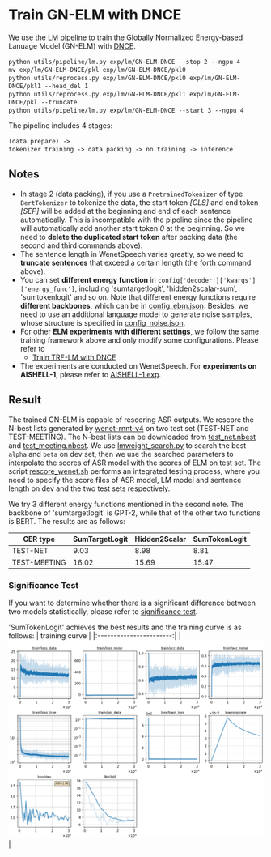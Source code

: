 # Train GN-ELM with DNCE
We use the [LM pipeline](../../../README.md) to train the Globally Normalized Energy-based Lanuage Model (GN-ELM) with [DNCE](https://ieeexplore.ieee.org/abstract/document/8639591/).
```
python utils/pipeline/lm.py exp/lm/GN-ELM-DNCE --stop 2 --ngpu 4
mv exp/lm/GN-ELM-DNCE/pkl exp/lm/GN-ELM-DNCE/pkl0
python utils/reprocess.py exp/lm/GN-ELM-DNCE/pkl0 exp/lm/GN-ELM-DNCE/pkl1 --head_del 1
python utils/reprocess.py exp/lm/GN-ELM-DNCE/pkl1 exp/lm/GN-ELM-DNCE/pkl --truncate
python utils/pipeline/lm.py exp/lm/GN-ELM-DNCE --start 3 --ngpu 4
```
The pipeline includes 4 stages:
```
(data prepare) ->
tokenizer training -> data packing -> nn training -> inference
```

## Notes

* In stage 2 (data packing), if you use a `PretrainedTokenizer` of type `BertTokenizer` to tokenize the data, the start token *[CLS]* and end token *[SEP]* will be added at the beginning and end of each sentence automatically. This is incompatible with the pipeline since the pipeline will automatically add another start token *0* at the beginning. So we need to **delete the duplicated start token** after packing data (the second and third commands above).
* The sentence length in WenetSpeech varies greatly, so we need to **truncate sentences** that exceed a certain length (the forth command above).
* You can set **different energy function** in  `config['decoder']['kwargs']['energy_func']`, including 'sumtargetlogit', 'hidden2scalar-sum', 'sumtokenlogit' and so on. Note that different energy functions require **different backbones**, which can be in [config_ebm.json](./config_ebm.json). Besides, we need to use an additional language model to generate noise samples, whose structure is specified in [config_noise.json](./config_noise.json).
* For other **ELM experiments with different settings**, we follow the same training framework above and only modify some configurations.
Please refer to
  - [Train TRF-LM with DNCE](../TRF-LM-DNCE/readme.md)
* The experiments are conducted on WenetSpeech. For **experiments on AISHELL-1**, please refer to [AISHELL-1 exp](../../../../aishell/exp/lm/GN-ELM-DNCE/readme.md).


## Result
The trained GN-ELM is capable of rescoring ASR outputs. We rescore the N-best lists generated by [wenet-rnnt-v4](../../../../wenetspeech/exp/rnnt/rnnt-v4/readme.md) on two test set (TEST-NET and TEST-MEETING). The N-best lists can be downloaded from [test_net.nbest]() and [test_meeting.nbest]().
We use [lmweight_search.py](../../../../../cat/utils/lm/lmweight_search.py) to search the best `alpha` and `beta` on dev set, then we use the searched parameters to interpolate the scores of ASR model with the scores of ELM on test set. The script [rescore_wenet.sh](../../../../../cat/utils/rescore_wenet.sh) performs an integrated testing process, where you need to specify the score files of ASR model, LM model and sentence length on dev and the two test sets respectively.

We try 3 different energy functions mentioned in the second note. The backbone of 'sumtargetlogit' is GPT-2, while that of the other two functions is BERT. The results are as follows:

|CER type     | SumTargetLogit |  Hidden2Scalar  | SumTokenLogit |
| -------     | -------- | ----------- | ----------- |
| TEST-NET   | 9.03     |  8.98       |  8.81       |
| TEST-MEETING| 16.02     |  15.69       |  15.47       | 

### Significance Test
If you want to determine whether there is a significant difference between two models statistically, please refer to [significance test](../../../../../cat/utils/significance_test.md).

'SumTokenLogit' achieves the best results and the training curve is as follows:
|     training curve    |
|:-----------------------:|
|![monitor](./monitor.png)|
